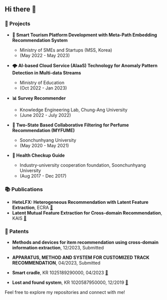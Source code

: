 ## Hi there 👋

<!--
**hoon0303/hoon0303** is a ✨ _special_ ✨ repository because its `README.md` (this file) appears on your GitHub profile.

Here are some ideas to get you started:

- 🔭 I’m currently working on ...
- 🌱 I’m currently learning ...
- 👯 I’m looking to collaborate on ...
- 🤔 I’m looking for help with ...
- 💬 Ask me about ...
- 📫 How to reach me: ...
- 😄 Pronouns: ...
- ⚡ Fun fact: ...
-->
### 💼 Projects
- **🚀 Smart Tourism Platform Development with Meta-Path Embedding Recommendation System**
  - Ministry of SMEs and Startups (MSS, Korea)
  - (May 2022 - May 2023)

- **🌩️ AI-based Cloud Service (AlaaS) Technology for Anomaly Pattern Detection in Multi-data Streams**
  - Ministry of Education
  - (Oct 2022 - Jan 2023)

- **📊 Survey Recommender**
  - Knowledge Engineering Lab, Chung-Ang University
  - (June 2022 - July 2022)

- **🌸 Two-State Based Collaborative Filtering for Perfume Recommendation (MYFUME)**
  - Soonchunhyang University
  - (May 2020 - May 2021)

- **🏥 Health Checkup Guide**
  - Industry-university cooperation foundation, Soonchunhyang University
  - (Aug 2017 - Dec 2017)

### 📚 Publications
- **HeteLFX: Heterogeneous Recommendation with Latent Feature Extraction**, ECRA [🔗](https://doi.org/10.1016/j.elerap.2024.101419)
- **Latent Mutual Feature Extraction for Cross-domain Recommendation**, KAIS [🔗](https://doi.org/10.1007/s10115-024-02065-y)


### 📜 Patents
- **Methods and devices for item recommendation using cross-domain information extraction**, 12/2023, Submitted
- **APPARATUS, METHOD AND SYSTEM FOR CUSTOMIZED TRACK RECOMMENDATION**, 04/2023, Submitted

- **Smart cradle**, KR 1025189290000, 04/2023 [🔗](http://www.patentlink.com)
- **Lost and found system**, KR 1020587950000, 12/2019 [🔗](http://www.patentlink.com)


Feel free to explore my repositories and connect with me!

